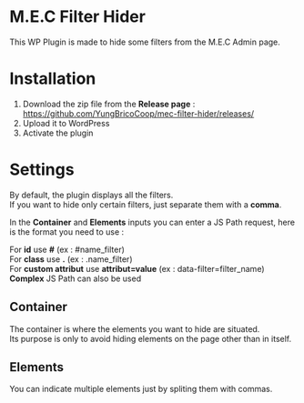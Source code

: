 # M.E.C Filter Hider
This WP Plugin is made to hide some filters from the M.E.C Admin page. 

# Installation 
1. Download the zip file from the **Release page** : 
https://github.com/YungBricoCoop/mec-filter-hider/releases/
2. Upload it to WordPress
3. Activate the plugin

# Settings
By default, the plugin displays all the filters.  </br>
If you want to hide only certain filters, just separate them with a **comma**.    </br>

In the **Container** and **Elements** inputs you can enter a JS Path request, here is the format you need to use : </br>

For **id** use **#** (ex : #name_filter)  </br>
For **class** use **.** (ex : .name_filter)    </br>
For **custom attribut** use **attribut=value** (ex : data-filter=filter_name)  </br>
**Complex** JS Path can also be used  </br>

## Container

The container is where the elements you want to hide are situated.   </br>
Its purpose is only to avoid hiding elements on the page other than in itself.

## Elements

You can indicate multiple elements just by spliting them with commas.